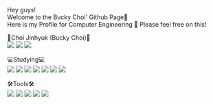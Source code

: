 Hey guys!  
Welcome to the Bucky Choi' Github Page🐣  
Here is my Profile for Computer Engineering 🤗 Please feel free on this!  
  
🏈Choi Jinhyuk (Bucky Choi)🏈  
<a href="https://www.facebook.com/jinhyuck.choi.35"><img src="https://img.shields.io/badge/Instagram-E4405F?style=for-the-badge&logo=Instagram&logoColor=white"></a>
<img src="https://img.shields.io/badge/Meta-0467DF?style=for-the-badge&logo=Meta&logoColor=white">
<img src="https://img.shields.io/badge/Gmail-EA4335?style=for-the-badge&logo=Gmail&logoColor=white">
    
💻Studying💻  
<img src="https://img.shields.io/badge/HTML5-E34F26?style=for-the-badge&logo=HTML5&logoColor=white">
<img src="https://img.shields.io/badge/CSS3-1572B6?style=for-the-badge&logo=CSS3&logoColor=white">
<img src="https://img.shields.io/badge/JavaScript-F7DF1E?style=for-the-badge&logo=JavaScript&logoColor=white">
<img src="https://img.shields.io/badge/JAVA-007396?style=for-the-badge&logo=JAVA&logoColor=white">
<img src="https://img.shields.io/badge/Spring-6DB33F?style=for-the-badge&logo=Spring&logoColor=white">
<img src="https://img.shields.io/badge/Spring Boot-6DB33F?style=for-the-badge&logo=Spring Boot&logoColor=white">
<img src="https://img.shields.io/badge/Python-3776AB?style=for-the-badge&logo=Python&logoColor=white">
    
🛠Tools🛠  
<img src="https://img.shields.io/badge/EclipseIDE-2C2255?style=for-the-badge&logo=EclipseIDE&logoColor=white">
<img src="https://img.shields.io/badge/VisualStudioCode-007ACC?style=for-the-badge&logo=VisualStudioCode&logoColor=white">
<img src="https://img.shields.io/badge/Atom-66595C?style=for-the-badge&logo=Atom&logoColor=white">
<img src="https://img.shields.io/badge/GitHub-181717?style=for-the-badge&logo=GitHub&logoColor=white">
<img src="https://img.shields.io/badge/Linux-FCC624?style=for-the-badge&logo=Linux&logoColor=white">  




<!--
**LockingBucky/LockingBucky** is a ✨ _special_ ✨ repository because its `README.md` (this file) appears on your GitHub profile.

Here are some ideas to get you started:

- 🔭 I’m currently working on ...
- 🌱 I’m currently learning ...
- 👯 I’m looking to collaborate on ...
- 🤔 I’m looking for help with ...
- 💬 Ask me about ...
- 📫 How to reach me: ...
- 😄 Pronouns: ...
- ⚡ Fun fact: ...
-->
